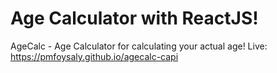 # Age Calculator with ReactJS!

AgeCalc - Age Calculator for calculating your actual age! Live: https://pmfoysaly.github.io/agecalc-capi